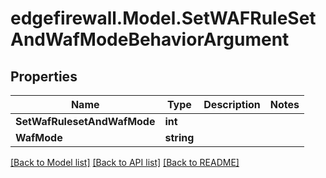 # edgefirewall.Model.SetWAFRuleSetAndWafModeBehaviorArgument

## Properties

Name | Type | Description | Notes
------------ | ------------- | ------------- | -------------
**SetWafRulesetAndWafMode** | **int** |  | 
**WafMode** | **string** |  | 

[[Back to Model list]](../README.md#documentation-for-models) [[Back to API list]](../README.md#documentation-for-api-endpoints) [[Back to README]](../README.md)

